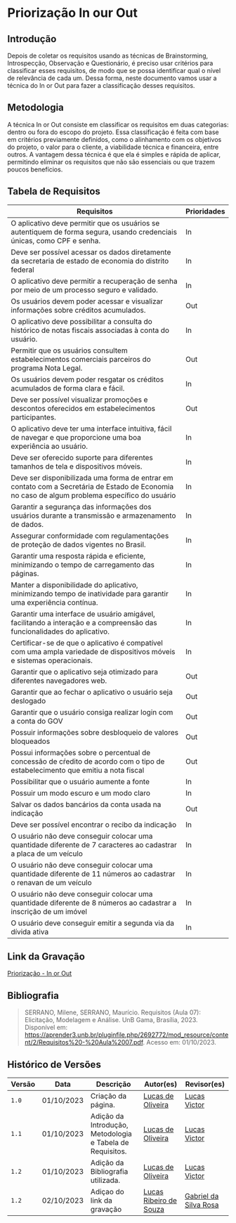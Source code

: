 # Priorização In our Out

## Introdução

Depois de coletar os requisitos usando as técnicas de Brainstorming, Introspecção, Observação e Questionário, é preciso usar critérios para classificar esses requisitos, de modo que se possa identificar qual o nível de relevância de cada um. Dessa forma, neste documento vamos usar a técnica do In or Out para fazer a classificação desses requisitos.


## Metodologia

A técnica In or Out consiste em classificar os requisitos em duas categorias: dentro ou fora do escopo do projeto. Essa classificação é feita com base em critérios previamente definidos, como o alinhamento com os objetivos do projeto, o valor para o cliente, a viabilidade técnica e financeira, entre outros. A vantagem dessa técnica é que ela é simples e rápida de aplicar, permitindo eliminar os requisitos que não são essenciais ou que trazem poucos benefícios.

## Tabela de Requisitos 

| Requisitos | Prioridades |
| -------- | -------- |
| O aplicativo deve permitir que os usuários se autentiquem de forma segura, usando credenciais únicas, como CPF e senha.| In |
| Deve ser possível acessar os dados diretamente da secretaria de estado de economia do distrito federal| In |
| O aplicativo deve permitir a recuperação de senha por meio de um processo seguro e validado. | In |
| Os usuários devem poder acessar e visualizar informações sobre créditos acumulados. | Out |
| O aplicativo deve possibilitar a consulta do histórico de notas fiscais associadas à conta do usuário. | In |
| Permitir que os usuários consultem estabelecimentos comerciais parceiros do programa Nota Legal. | Out |
| Os usuários devem poder resgatar os créditos acumulados de forma clara e fácil. | In |
| Deve ser possível visualizar promoções e descontos oferecidos em estabelecimentos participantes. | Out |
| O aplicativo deve ter uma interface intuitiva, fácil de navegar e que proporcione uma boa experiência ao usuário. | In |
| Deve ser oferecido suporte para diferentes tamanhos de tela e dispositivos móveis. | In |
| Deve ser disponibilizada uma forma de entrar em contato com a Secretária de Estado de Economia no caso de algum problema específico do usuário | In |
| Garantir a segurança das informações dos usuários durante a transmissão e armazenamento de dados. | In |
| Assegurar conformidade com regulamentações de proteção de dados vigentes no Brasil. | In |
| Garantir uma resposta rápida e eficiente, minimizando o tempo de carregamento das páginas. | In |
| Manter a disponibilidade do aplicativo, minimizando tempo de inatividade para garantir uma experiência contínua. | In |
| Garantir uma interface de usuário amigável, facilitando a interação e a compreensão das funcionalidades do aplicativo. | In |
| Certificar-se de que o aplicativo é compatível com uma ampla variedade de dispositivos móveis e sistemas operacionais. | In |
|  Garantir que o aplicativo seja otimizado para diferentes navegadores web.| Out |
| Garantir que ao fechar o aplicativo o usuário seja deslogado | Out |
| Garantir que o usuário consiga realizar login com a conta do GOV | Out |
| Possuir informações sobre desbloqueio de valores bloqueados | Out |
| Possui informações sobre o percentual de concessão de cŕedito de acordo com o tipo de estabelecimento que emitiu a nota fiscal | Out |
| Possibilitar que o usuário aumente a fonte | In |
| Possuir um modo escuro e um modo claro | In |
| Salvar os dados bancários da conta usada na indicação | Out |
| Deve ser possível encontrar o recibo da indicação | In |
| O usuário não deve conseguir colocar uma quantidade diferente de 7 caracteres ao cadastrar a placa de um veículo | In |
| O usuário não deve conseguir colocar uma quantidade diferente de 11 números ao cadastrar o renavan de um veículo | In |
| O usuário não deve conseguir colocar uma quantidade diferente de 8 números ao cadastrar a inscrição de um imóvel | In |
| O usuário deve conseguir emitir a segunda via da dívida ativa | In |

## Link da Gravação

[Priorização - In or Out](https://youtu.be/ZGJE0HVMErI)

## Bibliografia

> SERRANO, Milene, SERRANO, Maurício. Requisitos (Aula 07): Elicitação, Modelagem e Análise. UnB Gama, Brasília, 2023. Disponível em: <https://aprender3.unb.br/pluginfile.php/2692772/mod_resource/content/2/Requisitos%20-%20Aula%2007.pdf>. Acesso em: 01/10/2023.


## Histórico de Versões

| Versão | Data       | Descrição                                 | Autor(es)                                                                                           | Revisor(es)                                      |
| ------ | ---------- | ----------------------------------------- | --------------------------------------------------------------------------------------------------- | ------------------------------------------------ |
| `1.0`  | 01/10/2023 | Criação da página.                        | [Lucas de Oliveira](https://github.com/LucasOliveiraDiasMarquesFerreira) |  [Lucas Victor](https://github.com/Lucas13032003) |
| `1.1`  | 01/10/2023 | Adição da Introdução, Metodologia e Tabela de Requisitos. | [Lucas de Oliveira](https://github.com/LucasOliveiraDiasMarquesFerreira) |  [Lucas Victor](https://github.com/Lucas13032003) |
| `1.2`  | 01/10/2023 | Adição da Bibliografia utilizada.| [Lucas de Oliveira](https://github.com/LucasOliveiraDiasMarquesFerreira) |  [Lucas Victor](https://github.com/Lucas13032003) |
| `1.2`  | 02/10/2023 | Adiçao do link da gravação | [Lucas Ribeiro de Souza](https://github.com/lucassouzs) | [Gabriel da Silva Rosa](https://github.com/gabrielrosa09) |
